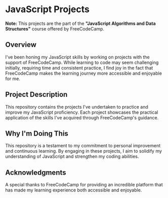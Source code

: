 # JavaScript Projects
**Note:** This projects are the part of the **"JavaScript Algorithms and Data Structures"** course offered by FreeCodeCamp.

## Overview
I've been honing my JavaScript skills by working on projects with the support of FreeCodeCamp. While learning to code may seem challenging initially, requiring time and consistent practice, I find joy in the fact that FreeCodeCamp makes the learning journey more accessible and enjoyable for me.

## Project Description
This repository contains the projects I've undertaken to practice and improve my JavaScript proficiency. Each project showcases the practical application of the skills I've acquired through FreeCodeCamp's guidance.

## Why I'm Doing This
This repository is a testament to my commitment to personal improvement and continuous learning. By engaging in these projects, I aim to solidify my understanding of JavaScript and strengthen my coding abilities.

## Acknowledgments
A special thanks to FreeCodeCamp for providing an incredible platform that has made my learning experience both accessible and enjoyable.




